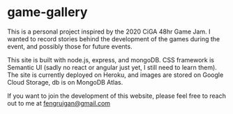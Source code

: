 # game-gallery

This is a personal project inspired by the 2020 CiGA 48hr Game Jam. I wanted to record stories behind the development of the games during the event,
and possibly those for future events.

This site is built with node.js, express, and mongoDB. CSS framework is Semantic UI (sadly no react or angular just yet, I still need to learn them).
The site is currently deployed on Heroku, and images are stored on Google Cloud Storage, db is on MongoDB Atlas.

If you want to join the development of this website, please feel free to reach out to me at fengruigan@gmail.com
